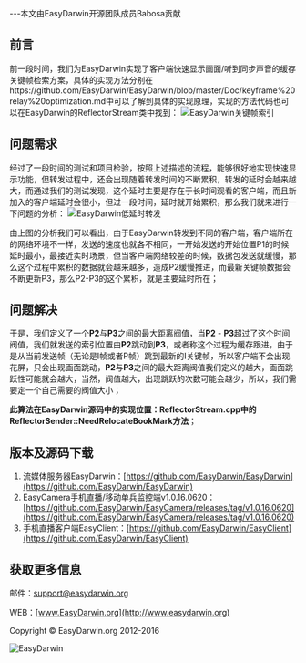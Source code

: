 ---本文由EasyDarwin开源团队成员Babosa贡献

## 前言 ##

前一段时间，我们为EasyDarwin实现了客户端快速显示画面/听到同步声音的缓存关键帧检索方案，具体的实现方法分别在https://github.com/EasyDarwin/EasyDarwin/blob/master/Doc/keyframe%20relay%20optimization.md中可以了解到具体的实现原理，实现的方法代码也可以在EasyDarwin的ReflectorStream类中找到：
![EasyDarwin关键帧索引](http://www.easydarwin.org/github/images/easydarwin/doc/keyframerelay/20160426000016728.jpg)

## 问题需求 ##

经过了一段时间的测试和项目检验，按照上述描述的流程，能够很好地实现快速显示功能，但转发过程中，还会出现随着转发时间的不断累积，转发的延时会越来越大，而通过我们的测试发现，这个延时主要是存在于长时间观看的客户端，而且新加入的客户端延时会很小，但过一段时间，延时就开始累积，那么我们就来进行一下问题的分析：
![EasyDarwin低延时转发](http://www.easydarwin.org/github/images/easydarwin/doc/lowlatency/201606210030.png)

由上图的分析我们可以看出，由于EasyDarwin转发到不同的客户端，客户端所在的网络环境不一样，发送的速度也就各不相同，一开始发送的开始位置P1的时候延时最小，最接近实时场景，但当客户端网络较差的时候，数据包发送就缓慢，那么这个过程中累积的数据就会越来越多，造成P2缓慢推进，而最新关键帧数据会不断更新P3，那么P2-P3的这个累积，就是主要延时所在；

## 问题解决 ##

于是，我们定义了一个**P2**与**P3**之间的最大距离阀值，当**P2** - **P3**超过了这个时间阀值，我们就发送的索引位置由**P2**跳动到**P3**，或者称这个过程为缓存跟进，由于是从当前发送帧（无论是I帧或者P帧）跳到最新的I关键帧，所以客户端不会出现花屏，只会出现画面跳动，**P2**与**P3**之间的最大距离阀值我们定义的越大，画面跳跃性可能就会越大，当然，阀值越大，出现跳跃的次数可能会越少，所以，我们需要定一个自己需要的阀值大小；

**此算法在EasyDarwin源码中的实现位置：ReflectorStream.cpp中的ReflectorSender::NeedRelocateBookMark方法**；

## 版本及源码下载 ##
1. 流媒体服务器EasyDarwin：[https://github.com/EasyDarwin/EasyDarwin](https://github.com/EasyDarwin/EasyDarwin)
2. EasyCamera手机直播/移动单兵监控端v1.0.16.0620：[https://github.com/EasyDarwin/EasyCamera/releases/tag/v1.0.16.0620](https://github.com/EasyDarwin/EasyCamera/releases/tag/v1.0.16.0620) 
3. 手机直播客户端EasyClient：[https://github.com/EasyDarwin/EasyClient](https://github.com/EasyDarwin/EasyClient)


## 获取更多信息 ##

邮件：[support@easydarwin.org](mailto:support@easydarwin.org) 

WEB：[www.EasyDarwin.org](http://www.easydarwin.org)

Copyright &copy; EasyDarwin.org 2012-2016

![EasyDarwin](http://www.easydarwin.org/skin/easydarwin/images/wx_qrcode.jpg)